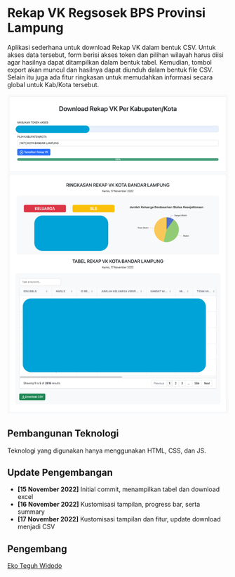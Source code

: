 # Rekap VK Regsosek BPS Provinsi Lampung

Aplikasi sederhana untuk download Rekap VK dalam bentuk CSV. Untuk akses data tersebut, form berisi akses token dan pilihan wilayah harus diisi agar hasilnya dapat ditampilkan dalam bentuk tabel. Kemudian, tombol export akan muncul dan hasilnya dapat diunduh dalam bentuk file CSV. Selain itu juga ada fitur ringkasan untuk memudahkan informasi secara global untuk Kab/Kota tersebut.

![Tampilan](screenshoot.png)

## Pembangunan Teknologi

Teknologi yang digunakan hanya menggunakan HTML, CSS, dan JS.

## Update Pengembangan

- **[15 November 2022]** Initial commit, menampilkan tabel dan download excel
- **[16 November 2022]** Kustomisasi tampilan, progress bar, serta summary
- **[17 November 2022]** Kustomisasi tampilan dan fitur, update download menjadi CSV
## Pengembang

[Eko Teguh Widodo](https://github.com/ekotwidodo/rekap-vk-regsosek2022)